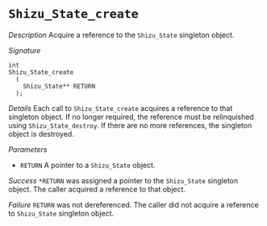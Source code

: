 # `Shizu_State_create`

*Description*
Acquire a reference to the `Shizu_State` singleton object.

*Signature*
```
int
Shizu_State_create
  (
    Shizu_State** RETURN
  );
```

*Details*
Each call to `Shizu_State_create` acquires a reference to that singleton object.
If no longer required, the reference must be relinquished using `Shizu_State_destroy`.
If there are no more references, the singleton object is destroyed.

*Parameters*
- `RETURN` A pointer to a `Shizu_State` object.

*Success*
`*RETURN` was assigned a pointer to the `Shizu_State` singleton object.
The caller acquired a reference to that object.

*Failure*
`RETURN` was not dereferenced.
The caller did not acquire a reference to `Shizu_State` singleton object. 
